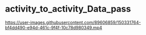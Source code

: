 # activity_to_activity_Data_pass

https://user-images.githubusercontent.com/89606859/150331764-bf4dd490-e94d-461c-9f4f-10c78d980349.mp4
